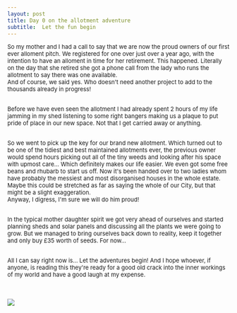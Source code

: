 ```yaml
---
layout: post
title: Day 0 on the allotment adventure
subtitle:  Let the fun begin
---
```


<div class="text-left">
<div class="boxed">
  <font size="2">
      
So my mother and I had a call to say that we are now the proud owners of our first ever alloment pitch. We registered for one over just over a year ago, with the intention to have an alloment in time for her retirement. This happened. Literally on the day that she retired she got a phone call from the lady who runs the allotment to say there was one available. <br> 
And of course, we said yes. Who doesn't need another project to add to the thousands already in progress! <br><br>

Before we have even seen the allotment I had already spent 2 hours of my life jamming in my shed listening to some right bangers making us a plaque to put pride of place in our new space. Not that I get carried away or anything.<br><br>

So we went to pick up the key for our brand new allotment. Which turned out to be one of the tidiest and best maintained allotments ever, the previous owner would spend hours picking out all of the tiny weeds and looking after his space with upmost care... Which definitely makes our life easier. We even got some free beans and rhubarb to start us off. Now it's been handed over to two ladies whom have probably the messiest and most disorganised houses in the whole estate. Maybe this could be stretched as far as saying the whole of our City, but that might be a slight exaggeration. <br> Anyway, I digress, I'm sure we will do him proud! <br><br>

In the typical mother daughter spirit we got very ahead of ourselves and started planning sheds and solar panels and discussing all the plants we were going to grow. But we managed to bring ourselves back down to reality, keep it together and only buy £35 worth of seeds. For now... <br><br>

All I can say right now is... Let the adventures begin! And I hope whoever, if anyone, is reading this they're ready for a good old crack into the inner workings of my world and have a good laugh at my expense. 

</font>
    <br>

<div class="text-center">
  <br/>
  <img src="{{ site.baseurl }}/img/allotmentday0.jpeg"/>
</div>